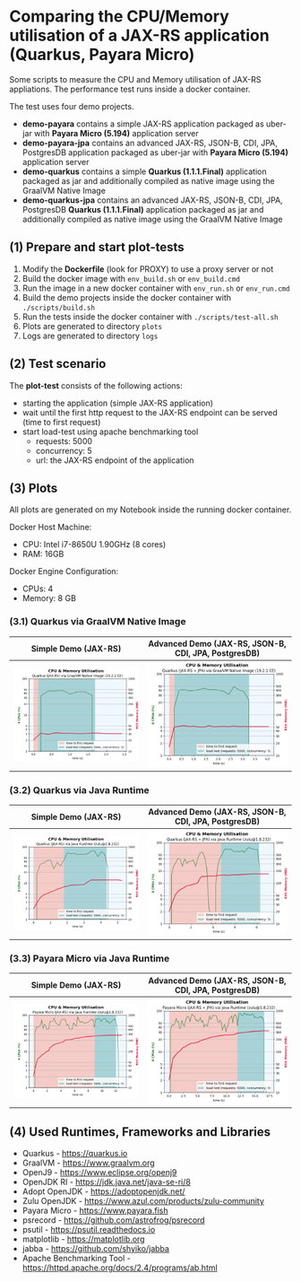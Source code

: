 # Comparing the CPU/Memory utilisation of a JAX-RS application (Quarkus, Payara Micro)

Some scripts to measure the CPU and Memory utilisation of JAX-RS appliations.
The performance test runs inside a docker container.

The test uses four demo projects.

* **demo-payara** contains a simple JAX-RS application packaged as uber-jar with **Payara Micro (5.194)** application server
* **demo-payara-jpa** contains an advanced JAX-RS, JSON-B, CDI, JPA, PostgresDB application packaged as uber-jar with **Payara Micro (5.194)** application server
* **demo-quarkus** contains a simple **Quarkus (1.1.1.Final)** application packaged as jar and additionally compiled as native image using the GraalVM Native Image
* **demo-quarkus-jpa** contains an advanced JAX-RS, JSON-B, CDI, JPA, PostgresDB **Quarkus (1.1.1.Final)** application packaged as jar and additionally compiled as native image using the GraalVM Native Image

## **(1) Prepare and start plot-tests**

1) Modify the **Dockerfile** (look for PROXY) to use a proxy server or not
2) Build the docker image with ```env_build.sh``` or ```env_build.cmd```
3) Run the image in a new docker container with ```env_run.sh``` or ```env_run.cmd```
4) Build the demo projects inside the docker container with ```./scripts/build.sh```
5) Run the tests inside the docker container with ```./scripts/test-all.sh```
6) Plots are generated to directory ```plots```
7) Logs are generated to directory ```logs```

## **(2) Test scenario**

The **plot-test** consists of the following actions:

* starting the application (simple JAX-RS application)
* wait until the first http request to the JAX-RS endpoint can be served (time to first request)
* start load-test using apache benchmarking tool 
  * requests: 5000
  * concurrency: 5
  * url: the JAX-RS endpoint of the application

## **(3) Plots**

All plots are generated on my Notebook inside the running docker container.

Docker Host Machine:

* CPU: Intel i7-8650U 1.90GHz (8 cores)
* RAM: 16GB

Docker Engine Configuration:

* CPUs: 4
* Memory: 8 GB

### **(3.1) Quarkus via GraalVM Native Image**

| Simple Demo (JAX-RS)                 | Advanced Demo (JAX-RS, JSON-B, CDI, JPA, PostgresDB) |
| ------------------------------------ | ---------------------------------------------------- |
| ![](plots/quarkus-native-simple.png) | ![](plots/quarkus-native-advanced.png)               |

### **(3.2) Quarkus via Java Runtime**

|                   Simple Demo (JAX-RS)                    | Advanced Demo (JAX-RS, JSON-B, CDI, JPA, PostgresDB)        |
| --------------------------------------------------------- | ----------------------------------------------------------- |
| ![](plots/quarkus-java-simple-zulu@1.8.232.png)           | ![](plots/quarkus-java-advanced-zulu@1.8.232.png)           |

### **(3.3) Payara Micro via Java Runtime**

| Simple Demo (JAX-RS)                                      | Advanced Demo (JAX-RS, JSON-B, CDI, JPA, PostgresDB)        |
| --------------------------------------------------------- | ----------------------------------------------------------- |
| ![](plots/payara-micro-simple-zulu@1.8.232.png)           | ![](plots/payara-micro-advanced-zulu@1.8.232.png)           |

## **(4) Used Runtimes, Frameworks and Libraries**

* Quarkus - <https://quarkus.io>
* GraalVM - <https://www.graalvm.org>
* OpenJ9 - <https://www.eclipse.org/openj9>
* OpenJDK RI - <https://jdk.java.net/java-se-ri/8>
* Adopt OpenJDK - <https://adoptopenjdk.net/>
* Zulu OpenJDK - <https://www.azul.com/products/zulu-community>
* Payara Micro - <https://www.payara.fish>
* psrecord - <https://github.com/astrofrog/psrecord>
* psutil - <https://psutil.readthedocs.io>
* matplotlib - <https://matplotlib.org>
* jabba - <https://github.com/shyiko/jabba>
* Apache Benchmarking Tool - <https://httpd.apache.org/docs/2.4/programs/ab.html>
